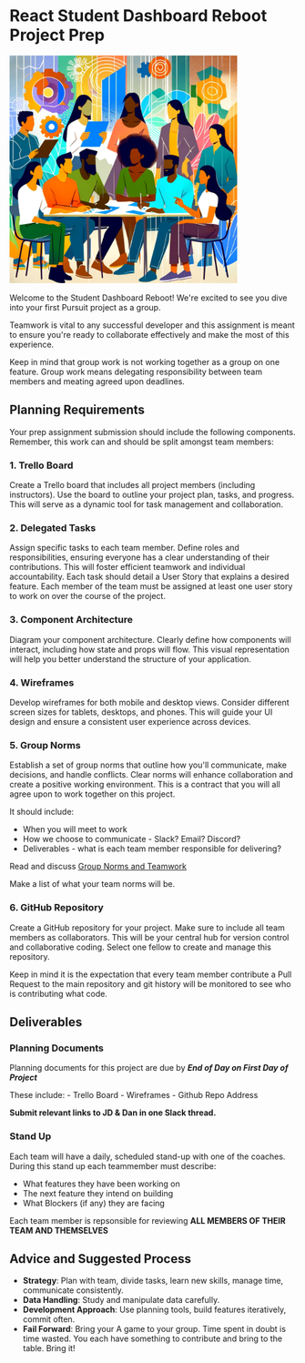 # React Student Dashboard Reboot Project Prep 

<img src="./instruction-assets/group-plan.png" alt="group" width="400" height="400">

Welcome to the Student Dashboard Reboot! We're excited to see you dive into your first Pursuit project as a group.
 
Teamwork is vital to any successful developer and this assignment is meant to ensure you're ready to collaborate effectively and make the most of this experience.  

Keep in mind that group work is not working together as a group on one feature.  Group work means delegating responsibility between team members and meating agreed upon deadlines.  

## Planning Requirements

Your prep assignment submission should include the following components.  Remember, this work can and should be split amongst team members:

### 1. Trello Board
Create a Trello board that includes all project members (including instructors). Use the board to outline your project plan, tasks, and progress. This will serve as a dynamic tool for task management and collaboration.  


### 2. Delegated Tasks
Assign specific tasks to each team member. Define roles and responsibilities, ensuring everyone has a clear understanding of their contributions. This will foster efficient teamwork and individual accountability. Each task should detail a  User Story that explains a desired feature.  Each member of the team must be assigned at least one user story to work on over the course of the project.


### 3. Component Architecture
Diagram your component architecture. Clearly define how components will interact, including how state and props will flow. This visual representation will help you better understand the structure of your application.

### 4. Wireframes
Develop wireframes for both mobile and desktop views. Consider different screen sizes for tablets, desktops, and phones. This will guide your UI design and ensure a consistent user experience across devices.

### 5. Group Norms
Establish a set of group norms that outline how you'll communicate, make decisions, and handle conflicts. Clear norms will enhance collaboration and create a positive working environment.  This is a contract that you will all agree upon to work together on this project.  

It should include:
* When you will meet to work 
* How we choose to communicate - Slack? Email? Discord?
* Deliverables - what is each team member responsible for delivering?

Read and discuss [Group Norms and Teamwork](https://github.com/10-3-pursuit/unit-react/tree/main/group-norms-and-teamwork)

Make a list of what your team norms will be.

### 6. GitHub Repository
Create a GitHub repository for your project. Make sure to include all team members as collaborators. This will be your central hub for version control and collaborative coding.  Select one fellow to create and manage this repository.  

Keep in mind it is the expectation that every team member contribute a Pull Request to the main repository and git history will be monitored to see who is contributing what code.

## Deliverables

### Planning Documents
Planning documents for this project are due by ***End of Day on First Day of Project*** 
    
These include:
    - Trello Board
    - Wireframes
    - Github Repo Address
        
**Submit relevant links to JD & Dan in one Slack thread.**

### Stand Up 
Each team will have a daily, scheduled stand-up with one of the coaches.  During this stand up each teammember must describe:
* What features they have been working on 
* The next feature they intend on building
* What Blockers (if any) they are facing


Each team member is repsonsible for reviewing **ALL MEMBERS OF THEIR TEAM AND THEMSELVES** 

## Advice and Suggested Process

- **Strategy**: Plan with team, divide tasks, learn new skills, manage time, communicate consistently.
- **Data Handling**: Study and manipulate data carefully.
- **Development Approach**: Use planning tools, build features iteratively, commit often.
- **Fail Forward**: Bring your A game to your group. Time spent in doubt is time wasted. You each have something to contribute and bring to the table. Bring it!